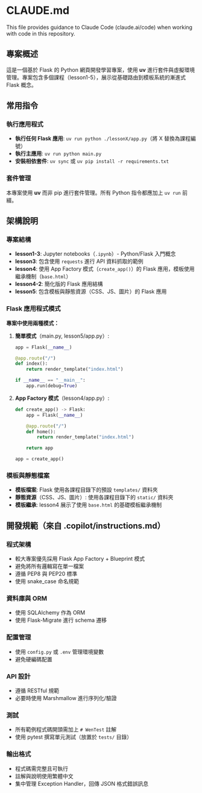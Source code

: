 # CLAUDE.md

This file provides guidance to Claude Code (claude.ai/code) when working with code in this repository.

## 專案概述

這是一個基於 Flask 的 Python 網頁開發學習專案，使用 **uv** 進行套件與虛擬環境管理。專案包含多個課程（lesson1-5），展示從基礎路由到模板系統的漸進式 Flask 概念。

## 常用指令

### 執行應用程式
- **執行任何 Flask 應用**: `uv run python ./lessonX/app.py`（將 X 替換為課程編號）
- **執行主應用**: `uv run python main.py`
- **安裝相依套件**: `uv sync` 或 `uv pip install -r requirements.txt`

### 套件管理
本專案使用 **uv** 而非 pip 進行套件管理。所有 Python 指令都應加上 `uv run` 前綴。

## 架構說明

### 專案結構
- **lesson1-3**: Jupyter notebooks（`.ipynb`）- Python/Flask 入門概念
- **lesson3**: 包含使用 `requests` 進行 API 資料抓取的範例
- **lesson4**: 使用 App Factory 模式（`create_app()`）的 Flask 應用，模板使用繼承機制（`base.html`）
- **lesson4-2**: 簡化版的 Flask 應用結構
- **lesson5**: 包含模板與靜態資源（CSS、JS、圖片）的 Flask 應用

### Flask 應用程式模式

**專案中使用兩種模式：**

1. **簡單模式**（main.py, lesson5/app.py）:
   ```python
   app = Flask(__name__)

   @app.route("/")
   def index():
       return render_template("index.html")

   if __name__ == "__main__":
       app.run(debug=True)
   ```

2. **App Factory 模式**（lesson4/app.py）:
   ```python
   def create_app() -> Flask:
       app = Flask(__name__)

       @app.route("/")
       def home():
           return render_template("index.html")

       return app

   app = create_app()
   ```

### 模板與靜態檔案
- **模板檔案**: Flask 使用各課程目錄下的預設 `templates/` 資料夾
- **靜態資源**（CSS、JS、圖片）: 使用各課程目錄下的 `static/` 資料夾
- **模板繼承**: lesson4 展示了使用 `base.html` 的基礎模板繼承機制

## 開發規範（來自 .copilot/instructions.md）

### 程式架構
- 較大專案優先採用 Flask App Factory + Blueprint 模式
- 避免將所有邏輯寫在單一檔案
- 遵循 PEP8 與 PEP20 標準
- 使用 snake_case 命名規範

### 資料庫與 ORM
- 使用 SQLAlchemy 作為 ORM
- 使用 Flask-Migrate 進行 schema 遷移

### 配置管理
- 使用 `config.py` 或 `.env` 管理環境變數
- 避免硬編碼配置

### API 設計
- 遵循 RESTful 規範
- 必要時使用 Marshmallow 進行序列化/驗證

### 測試
- 所有範例程式碼開頭需加上 `# WenTest` 註解
- 使用 pytest 撰寫單元測試（放置於 `tests/` 目錄）

### 輸出格式
- 程式碼需完整且可執行
- 註解與說明使用繁體中文
- 集中管理 Exception Handler，回傳 JSON 格式錯誤訊息
